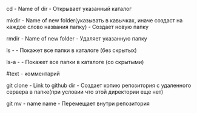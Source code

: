 cd  - Name of dir -  Открывает указанный каталог

mkdir  - Name of new folder(указывать в кавычках, иначе создаст на каждое слово названия папку)  -  Создает новую папку

rmdir  -  Name of new folder  -  Удаляет указанную папку

ls          -               -  Покажет все папки в каталоге (без скрытых)

ls-a     -              -      Покажет все папки в каталоге (co скрытыми)

#text    -                     комментарий

git clone - Link to github dir - Создает копию репозитория с удаленного сервера в папке(при условии что этой директории еще нет)

git mv  -   name name   -  Перемещает внутри репозитория

